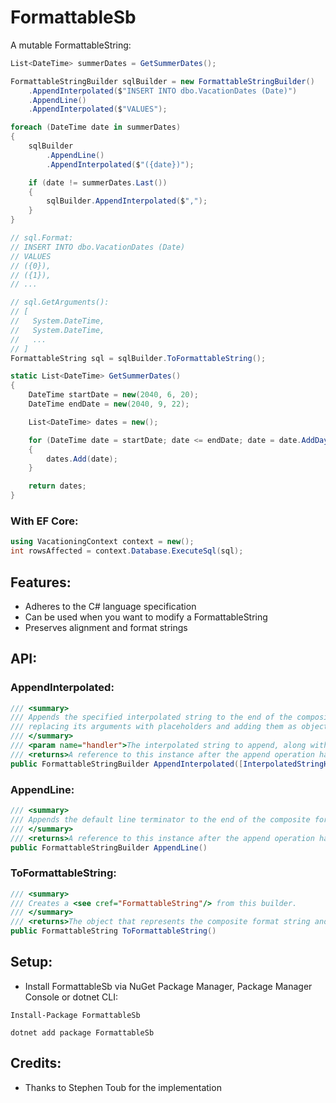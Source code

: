 # FormattableSb
A mutable FormattableString:
```cs
List<DateTime> summerDates = GetSummerDates();

FormattableStringBuilder sqlBuilder = new FormattableStringBuilder()
    .AppendInterpolated($"INSERT INTO dbo.VacationDates (Date)")
    .AppendLine()
    .AppendInterpolated($"VALUES");

foreach (DateTime date in summerDates)
{
    sqlBuilder
        .AppendLine()
        .AppendInterpolated($"({date})");

    if (date != summerDates.Last())
    {
        sqlBuilder.AppendInterpolated($",");
    }
}

// sql.Format:
// INSERT INTO dbo.VacationDates (Date)
// VALUES
// ({0}),
// ({1}),
// ...

// sql.GetArguments():
// [
//   System.DateTime,
//   System.DateTime,
//   ...
// ]
FormattableString sql = sqlBuilder.ToFormattableString();
```
```cs
static List<DateTime> GetSummerDates()
{
    DateTime startDate = new(2040, 6, 20);
    DateTime endDate = new(2040, 9, 22);

    List<DateTime> dates = new();

    for (DateTime date = startDate; date <= endDate; date = date.AddDays(1))
    {
        dates.Add(date);
    }

    return dates;
}
```
### With EF Core:
```cs
using VacationingContext context = new();
int rowsAffected = context.Database.ExecuteSql(sql);
```
## Features:
- Adheres to the C# language specification
- Can be used when you want to modify a FormattableString
- Preserves alignment and format strings
## API:
### AppendInterpolated:
```cs
/// <summary>
/// Appends the specified interpolated string to the end of the composite format string,
/// replacing its arguments with placeholders and adding them as objects.
/// </summary>
/// <param name="handler">The interpolated string to append, along with the arguments.</param>
/// <returns>A reference to this instance after the append operation has completed.</returns>
public FormattableStringBuilder AppendInterpolated([InterpolatedStringHandlerArgument("")] ref AppendInterpolatedHandler handler)
```
### AppendLine:
```cs
/// <summary>
/// Appends the default line terminator to the end of the composite format string.
/// </summary>
/// <returns>A reference to this instance after the append operation has completed.</returns>
public FormattableStringBuilder AppendLine()
```
### ToFormattableString:
```cs
/// <summary>
/// Creates a <see cref="FormattableString"/> from this builder.
/// </summary>
/// <returns>The object that represents the composite format string and its arguments.</returns>
public FormattableString ToFormattableString()
```
## Setup:
- Install FormattableSb via NuGet Package Manager, Package Manager Console or dotnet CLI:
```
Install-Package FormattableSb
```
```
dotnet add package FormattableSb
```
## Credits:
- Thanks to Stephen Toub for the implementation
